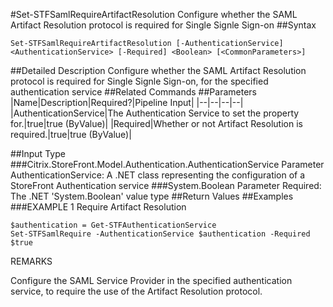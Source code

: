 #Set-STFSamlRequireArtifactResolution
Configure whether the SAML Artifact Resolution protocol is required for Single Signle Sign-on
##Syntax
```Set-STFSamlRequireArtifactResolution [-AuthenticationService] <AuthenticationService> [-Required] <Boolean> [<CommonParameters>]
```
##Detailed Description
Configure whether the SAML Artifact Resolution protocol is required for Single Signle Sign-on, for the specified authentication service
##Related Commands
##Parameters
|Name|Description|Required?|Pipeline Input||--|--|--|--||AuthenticationService|The Authentication Service to set the property for.|true|true (ByValue)||Required|Whether or not Artifact Resolution is required.|true|true (ByValue)|##Input Type
###Citrix.StoreFront.Model.Authentication.AuthenticationService
Parameter AuthenticationService: A .NET class representing the configuration of a StoreFront Authentication service
###System.Boolean
Parameter Required: The .NET 'System.Boolean' value type
##Return Values
##Examples
###EXAMPLE 1 Require Artifact Resolution
```$authentication = Get-STFAuthenticationService
Set-STFSamlRequire -AuthenticationService $authentication -Required $true
```
REMARKS

Configure the SAML Service Provider in the specified authentication service, to require the use of the Artifact
Resolution protocol.
